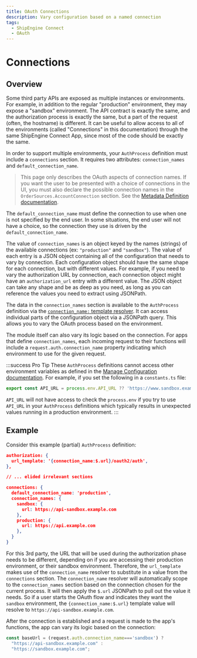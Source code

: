 ```yaml
---
title: OAuth Connections
description: Vary configuration based on a named connection
tags:
  - ShipEngine Connect
  - OAuth
---
```


# Connections

## Overview

Some third party APIs are exposed as multiple instances or environments.
For example, in addition to the regular "production" environment, they may
expose a "sandbox" environment. The API contract is exactly the same, and
the authorization process is exactly the same, but a part of the request
(often, the hostname) is different. It can be useful to allow access to all
of the environments (called "Connections" in this documentation) through the
same ShipEngine Connect App, since most of the code should be exactly the same.

In order to support multiple environments, your `AuthProcess` definition must
include a `connections` section. It requires two attributes: `connection_names`
and `default_connection_name`.

> This page only describes the OAuth aspects of connection names. If you want
the user to be presented with a choice of connections in the UI, you must also
declare the possible connection names in the `OrderSources.AccountConnection` section.
See the [Metadata Definition documentation](../../orders).

The `default_connection_name` must define the connection to use when one is
not specified by the end user. In some situations, the end user will not have
a choice, so the connection they use is driven by the `default_connection_name`.

The value of `connection_names` is an object keyed by the names (strings) of
the available connections (ex: `"production"` and `"sandbox"`). The value of
each entry is a JSON object containing all of the configuration that needs to
vary by connection. Each configuration object should have the same shape for
each connection, but with different values. For example, if you need to vary
the authorization URL by connection, each connection object might have an
`authorization_url` entry with a different value. The JSON object can take
any shape and be as deep as you need, as long as you can reference the values
you need to extract using JSONPath.

The data in the `connection_names` section is available to the `AuthProcess`
definition via the [`connection_name:` template resolver](./templating/connection-name.md). It can access individual parts of the configuration object via a JSONPath
query. This allows you to vary the OAuth process based on the environment.

The module itself can also vary its logic based on the connection. For apps
that define `connection_names`, each incoming request to their functions
will include a `request.auth.connection_name` property indicating which
environment to use for the given request.

:::success Pro Tip
These `AuthProcess` definitions cannot access other environment variables as defined in the [Manage Configuration documentation](../getting-started/environment-variables.md). For example, if you set the following in a `constants.ts` file: 

```TypeScript constants.ts
export const API_URL = process.env.API_URL ?? 'https://www.sandbox.example.com/api';
```

`API_URL` will not have access to check the `process.env` if you try to use `API_URL` in your `AuthProcess` definitions which typically results in unexpected values running in a production environment.
:::

## Example
Consider this example (partial) `AuthProcess` definition:


```json
authorization: {
  url_template: '{connection_name:$.url}/oauth2/auth',
},

// ... elided irrelevant sections

connections: {
  default_connection_name: 'production',
  connection_names: {
    sandbox: {
      url: https://api-sandbox.example.com
    },
    production: {
      url: https://api.example.com
    },
  }
}
```

For this 3rd party, the URL that will be used during the authorization phase
needs to be different, depending on if you are accessing their production
environment, or their sandbox environment. Therefore, the `url_template`
makes use of the `connection_name` resolver to substitute in a value from
the `connections` section. The `connection_name` resolver will automatically
scope to the `connection_names` section based on the connection chosen for
the current process. It will then apply the `$.url` JSONPath to pull out the
value it needs. So if a user starts the OAuth flow and indicates they want
the `sandbox` environment, the `{connection_name:$.url}` template value will
resolve to `https://api-sandbox.example.com`.


After the connection is established and a request is made to the app's functions,
the app can vary its logic based on the connection:

``` javascript
const baseUrl = (request.auth.connection_name==='sandbox') ?
  "https://api-sandbox.example.com" :
  "https://sandbox.example.com";
```
